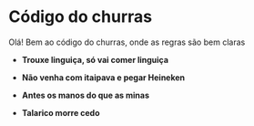 # Código do churras

Olá! Bem ao código do churras, onde as regras são bem claras

- **Trouxe linguiça, só vai comer linguiça**

- **Não venha com itaipava e pegar Heineken**

- **Antes os manos do que as minas**

- **Talarico morre cedo**

